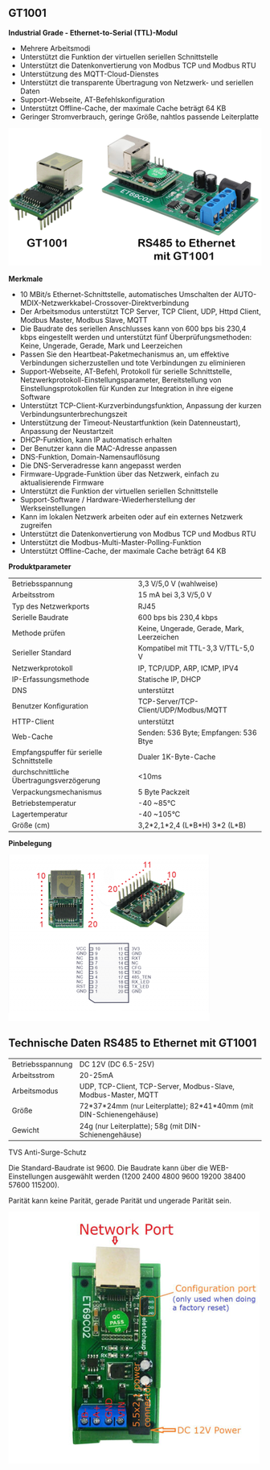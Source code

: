 <h2>GT1001</h2>

<b>Industrial Grade - Ethernet-to-Serial (TTL)-Modul</b>

- Mehrere Arbeitsmodi
- Unterstützt die Funktion der virtuellen seriellen Schnittstelle
- Unterstützt die Datenkonvertierung von Modbus TCP und Modbus RTU
- Unterstützung des MQTT-Cloud-Dienstes
- Unterstützt die transparente Übertragung von Netzwerk- und seriellen Daten
- Support-Webseite, AT-Befehlskonfiguration
- Unterstützt Offline-Cache, der maximale Cache beträgt 64 KB
- Geringer Stromverbrauch, geringe Größe, nahtlos passende Leiterplatte

![GT1001](GT1001.png)

<b>Merkmale</b>
- 10 MBit/s Ethernet-Schnittstelle, automatisches Umschalten der AUTO-MDIX-Netzwerkkabel-Crossover-Direktverbindung
- Der Arbeitsmodus unterstützt TCP Server, TCP Client, UDP, Httpd Client, Modbus Master, Modbus Slave, MQTT
- Die Baudrate des seriellen Anschlusses kann von 600 bps bis 230,4 kbps eingestellt werden und unterstützt fünf Überprüfungsmethoden: Keine, Ungerade, Gerade, Mark und Leerzeichen
- Passen Sie den Heartbeat-Paketmechanismus an, um effektive Verbindungen sicherzustellen und tote Verbindungen zu eliminieren
- Support-Webseite, AT-Befehl, Protokoll für serielle Schnittstelle, Netzwerkprotokoll-Einstellungsparameter, Bereitstellung von Einstellungsprotokollen für Kunden zur Integration in ihre eigene Software
- Unterstützt TCP-Client-Kurzverbindungsfunktion, Anpassung der kurzen Verbindungsunterbrechungszeit
- Unterstützung der Timeout-Neustartfunktion (kein Datenneustart), Anpassung der Neustartzeit
- DHCP-Funktion, kann IP automatisch erhalten
- Der Benutzer kann die MAC-Adresse anpassen
- DNS-Funktion, Domain-Namensauflösung
- Die DNS-Serveradresse kann angepasst werden
- Firmware-Upgrade-Funktion über das Netzwerk, einfach zu aktualisierende Firmware
- Unterstützt die Funktion der virtuellen seriellen Schnittstelle
- Support-Software / Hardware-Wiederherstellung der Werkseinstellungen
- Kann im lokalen Netzwerk arbeiten oder auf ein externes Netzwerk zugreifen
- Unterstützt die Datenkonvertierung von Modbus TCP und Modbus RTU
- Unterstützt die Modbus-Multi-Master-Polling-Funktion
- Unterstützt Offline-Cache, der maximale Cache beträgt 64 KB

<b>Produktparameter</b>
<table>
<tr><td>Betriebsspannung</td>							<td>3,3 V/5,0 V (wahlweise)</td></tr>
<tr><td>Arbeitsstrom	</td>							<td>15 mA bei 3,3 V/5,0 V</td></tr>
<tr><td>Typ des Netzwerkports</td>						<td>RJ45</td></tr>
<tr><td>Serielle Baudrate</td>							<td>600 bps bis 230,4 kbps</td></tr>
<tr><td>Methode prüfen</td>								<td>Keine, Ungerade, Gerade, Mark, Leerzeichen</td></tr>
<tr><td>Serieller Standard</td>							<td>Kompatibel mit TTL-3,3 V/TTL-5,0 V</td></tr>
<tr><td>Netzwerkprotokoll</td>							<td>IP, TCP/UDP, ARP, ICMP, IPV4</td></tr>
<tr><td>IP-Erfassungsmethode</td>						<td>Statische IP, DHCP</td></tr>
<tr><td>DNS	</td>										<td>unterstützt</td></tr>
<tr><td>Benutzer Konfiguration</td>						<td>TCP-Server/TCP-Client/UDP/Modbus/MQTT</td></tr>
<tr><td>HTTP-Client	</td>								<td>unterstützt</td></tr>
<tr><td>Web-Cache	</td>								<td>Senden: 536 Byte; Empfangen: 536 Btye</td></tr>
<tr><td>Empfangspuffer für serielle Schnittstelle</td>	<td>Dualer 1K-Byte-Cache</td></tr>
<tr><td>durchschnittliche Übertragungsverzögerung</td>	<td><10ms</td></tr>
<tr><td>Verpackungsmechanismus</td>						<td>5 Byte Packzeit</td></tr>
<tr><td>Betriebstemperatur</td>							<td>-40 ~85°C</td></tr>
<tr><td>Lagertemperatur</td>							<td>-40 ~105°C</td></tr>
<tr><td>Größe (cm)	</td>								<td>3,2*2,1*2,4 (L*B*H)	3*2 (L*B)</td></tr>
</table>

<b>Pinbelegung</b>

![GT1001-Pinbelegung](GT1001-Pin.png)

<h2>Technische Daten RS485 to Ethernet mit GT1001</h2>
<table>
<tr><td>Betriebsspannung </td><td>DC 12V (DC 6.5-25V)</td></tr>
<tr><td>Arbeitsstrom </td><td>20-25mA</td></tr>
<tr><td>Arbeitsmodus </td><td>UDP, TCP-Client, TCP-Server, Modbus-Slave, Modbus-Master, MQTT</td></tr>
<tr><td>Größe </td><td>72*37*24mm (nur Leiterplatte); 82*41*40mm (mit DIN-Schienengehäuse)</td></tr>
<tr><td>Gewicht </td><td>24g (nur Leiterplatte); 58g (mit DIN-Schienengehäuse)</td></tr>
</table>
TVS Anti-Surge-Schutz

Die Standard-Baudrate ist 9600. Die Baudrate kann über die WEB-Einstellungen ausgewählt werden (1200 2400 4800 9600 19200 38400 57600 115200).

Parität kann keine Parität, gerade Parität und ungerade Parität sein.

![ET69C02](ET69C02.jpg)